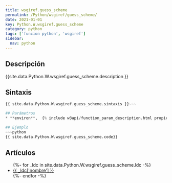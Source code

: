 ```yaml
---
title: wsgiref.guess_scheme
permalink: /Python/wsgiref/guess_scheme/
date: 2021-01-01
key: Python.W.wsgiref.guess_scheme
category: python
tags: ['funcion python', 'wsgiref']
sidebar: 
  nav: python
---
```


## Descripción
{{site.data.Python.W.wsgiref.guess_scheme.description }}

## Sintaxis
~~~python
{{ site.data.Python.W.wsgiref.guess_scheme.sintaxis }}~~~

## Parámetros
* **environ**,  {% include w3api/function_param_description.html propiedad=site.data.Python.W.wsgiref.guess_scheme valor="environ" %}

## Ejemplo
~~~python
{{ site.data.Python.W.wsgiref.guess_scheme.code}}
~~~

## Artículos
<ul>
{%- for _ldc in site.data.Python.W.wsgiref.guess_scheme.ldc -%}
   <li>
       <a href="{{_ldc['url'] }}">{{ _ldc['nombre'] }}</a>
   </li>
{%- endfor -%}
</ul>

